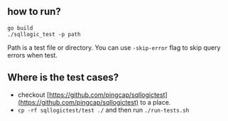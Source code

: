 ## how to run?

```
go build
./sqllogic_test -p path
```

Path is a test file or directory. You can use `-skip-error` flag to skip query errors when test.

## Where is the test cases?

+ checkout [https://github.com/pingcap/sqllogictest](https://github.com/pingcap/sqllogictest) to a place.
+ `cp -rf sqllogictest/test ./` and then run `./run-tests.sh`

